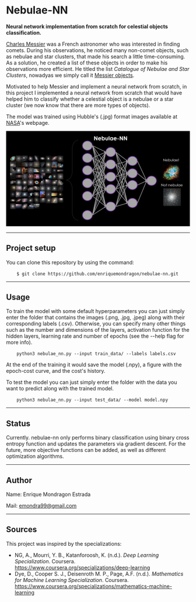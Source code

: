 Nebulae-NN
===============

**Neural network implementation from scratch for celestial objects classification.**


[Charles Messier](https://en.wikipedia.org/wiki/Charles_Messier) was a French astronomer who was interested in finding comets. During his observations, he noticed many non-comet objects, such as nebulae and star clusters, that made his search a little time-consuming. As a solution, he created a list of these objects in order to make his observations more efficient. He titled the list *Catalogue of Nebulae and Star Clusters*, nowadyas we simply call it [Messier objects](https://en.wikipedia.org/wiki/Messier_object).

Motivated to help Messier and implement a neural network from scratch, in this project I implemented a neural network from scratch that would have helped him to classify whether a celestial object is a nebulae or a star cluster (we now know that there are more types of objects).

The model was trained using Hubble's (.jpg) format images available at [NASA](https://www.nasa.gov/content/goddard/hubble-s-messier-catalog#grid)'s webpage. 

![nebulae_nn](/images/nebulae_nn.png)

--------
## Project setup

You can clone this repository by using the command:

```
    $ git clone https://github.com/enriquemondragon/nebulae-nn.git
```
--------
## Usage
To train the model with some default hyperparameters you can just simply enter the folder that contains the images (.png, .jpg, .jpeg) along with their corresponding labels (.csv). Otherwise, you can specify many other things such as the number and dimensions of the layers, activation function for the hidden layers, learning rate and number of epochs (see the --help flag for more info).


```
    python3 nebulae_nn.py --input train_data/ --labels labels.csv 
```
At the end of the training it would save the model (.npy), a figure with the epoch-cost curve, and the cost's history.


To test the model you can just simply enter the folder with the data you want to predict along with the trained model.

```
    python3 nebulae_nn.py --input test_data/ --model model.npy
```
--------
## Status
Currently. nebulae-nn only performs binary classification using binary cross entropy function and updates the parameters via gradient descent.
For the future, more objective functions can be added, as well as different optimization algorithms.

--------
## Author
Name: Enrique Mondragon Estrada

Mail: emondra99@gmail.com

--------
## Sources
This project was inspired by the specializations:
- NG, A., Mourri, Y. B., Katanforoosh, K. (n.d.). *Deep Learning Specialization*. Coursera. https://www.coursera.org/specializations/deep-learning
- Dye, D., Cooper S. J., Deisenroth M. P., Page, A.F. (n.d.). *Mathematics for Machine Learning Specialization*. Coursera. https://www.coursera.org/specializations/mathematics-machine-learning